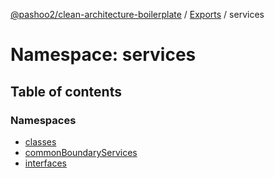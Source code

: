 [@pashoo2/clean-architecture-boilerplate](../README.md) / [Exports](../modules.md) / services

# Namespace: services

## Table of contents

### Namespaces

- [classes](services.classes.md)
- [commonBoundaryServices](services.commonboundaryservices.md)
- [interfaces](services.interfaces.md)
